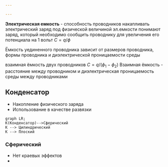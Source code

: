 ```yaml
---

---
```

**Электрическая емкость** - способность проводников накапливать электрический заряд
под физической величиной эл.емкости понимают заряд, который необходимо сообщить проводнику для увеличения его потенциала на 1 вольт 
$C = q/ \phi$

Ёмкость уединенного проводника зависит от размеров проводника, формы проводника и диэлектрической проницаемости среды 

взаимная ёмкость двух проводников
$C = q / (\phi_1 - \phi_2)$ 
Взаимная ёмкость - расстояние между проводником и диэлектрическая проницаемость среды между проводниками

## Конденсатор
* Накопление физического заряда
* Использование в качестве развязки 
```mermaid
graph LR;
К(Конденсатор)-->Сферический
К --> Цилиндрический
К --> Плоский
```
### Сферический
* Нет краевых эффектов
* 